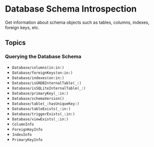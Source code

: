# Database Schema Introspection

Get information about schema objects such as tables, columns, indexes, foreign keys, etc.

## Topics

### Querying the Database Schema

- ``Database/columns(in:in:)``
- ``Database/foreignKeys(on:in:)``
- ``Database/indexes(on:in:)``
- ``Database/isGRDBInternalTable(_:)``
- ``Database/isSQLiteInternalTable(_:)``
- ``Database/primaryKey(_:in:)``
- ``Database/schemaVersion()``
- ``Database/table(_:hasUniqueKey:)``
- ``Database/tableExists(_:in:)``
- ``Database/triggerExists(_:in:)``
- ``Database/viewExists(_:in:)``
- ``ColumnInfo``
- ``ForeignKeyInfo``
- ``IndexInfo``
- ``PrimaryKeyInfo``
